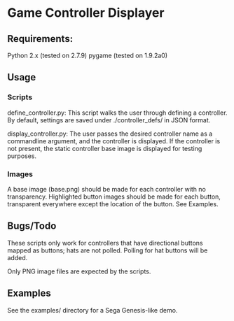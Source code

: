 # Game Controller Displayer

## Requirements:
Python 2.x (tested on 2.7.9)
pygame (tested on 1.9.2a0)

## Usage

### Scripts
define_controller.py:
This script walks the user through
defining a controller.
By default, settings are saved
under ./controller_defs/
in JSON format.

display_controller.py:
The user passes the desired controller name
as a commandline argument,
and the controller is displayed.
If the controller is not present,
the static controller base image is displayed
for testing purposes.

### Images
A base image (base.png) should be made for each controller
with no transparency.
Highlighted button images should be made for each button,
transparent everywhere except the location of the button.
See Examples.

## Bugs/Todo
These scripts only work
for controllers that have directional buttons
mapped as buttons; hats are not polled.
Polling for hat buttons will be added.

Only PNG image files are expected by the scripts.

## Examples
See the examples/ directory
for a Sega Genesis-like demo.